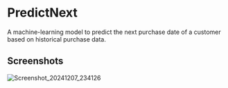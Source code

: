 # PredictNext
A machine-learning model to predict the next purchase date of a customer based on historical purchase data.

## Screenshots 
![Screenshot_20241207_234126](https://github.com/user-attachments/assets/a2a6cb18-a324-4e59-a434-8fe99b02eb58)



